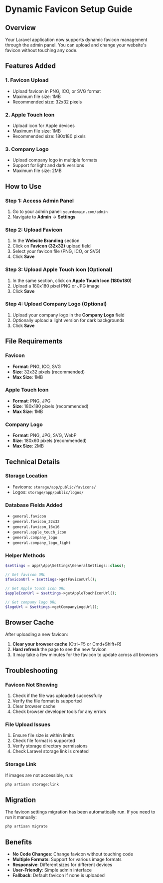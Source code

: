 # Dynamic Favicon Setup Guide

## Overview
Your Laravel application now supports dynamic favicon management through the admin panel. You can upload and change your website's favicon without touching any code.

## Features Added

### 1. **Favicon Upload**
- Upload favicon in PNG, ICO, or SVG format
- Maximum file size: 1MB
- Recommended size: 32x32 pixels

### 2. **Apple Touch Icon**
- Upload icon for Apple devices
- Maximum file size: 1MB
- Recommended size: 180x180 pixels

### 3. **Company Logo**
- Upload company logo in multiple formats
- Support for light and dark versions
- Maximum file size: 2MB

## How to Use

### Step 1: Access Admin Panel
1. Go to your admin panel: `yourdomain.com/admin`
2. Navigate to **Admin** → **Settings**

### Step 2: Upload Favicon
1. In the **Website Branding** section
2. Click on **Favicon (32x32)** upload field
3. Select your favicon file (PNG, ICO, or SVG)
4. Click **Save**

### Step 3: Upload Apple Touch Icon (Optional)
1. In the same section, click on **Apple Touch Icon (180x180)**
2. Upload a 180x180 pixel PNG or JPG image
3. Click **Save**

### Step 4: Upload Company Logo (Optional)
1. Upload your company logo in the **Company Logo** field
2. Optionally upload a light version for dark backgrounds
3. Click **Save**

## File Requirements

### Favicon
- **Format**: PNG, ICO, SVG
- **Size**: 32x32 pixels (recommended)
- **Max Size**: 1MB

### Apple Touch Icon
- **Format**: PNG, JPG
- **Size**: 180x180 pixels (recommended)
- **Max Size**: 1MB

### Company Logo
- **Format**: PNG, JPG, SVG, WebP
- **Size**: 180x60 pixels (recommended)
- **Max Size**: 2MB

## Technical Details

### Storage Location
- Favicons: `storage/app/public/favicons/`
- Logos: `storage/app/public/logos/`

### Database Fields Added
- `general.favicon`
- `general.favicon_32x32`
- `general.favicon_16x16`
- `general.apple_touch_icon`
- `general.company_logo`
- `general.company_logo_light`

### Helper Methods
```php
$settings = app(\App\Settings\GeneralSettings::class);

// Get favicon URL
$faviconUrl = $settings->getFaviconUrl();

// Get Apple touch icon URL
$appleIconUrl = $settings->getAppleTouchIconUrl();

// Get company logo URL
$logoUrl = $settings->getCompanyLogoUrl();
```

## Browser Cache
After uploading a new favicon:
1. **Clear your browser cache** (Ctrl+F5 or Cmd+Shift+R)
2. **Hard refresh** the page to see the new favicon
3. It may take a few minutes for the favicon to update across all browsers

## Troubleshooting

### Favicon Not Showing
1. Check if the file was uploaded successfully
2. Verify the file format is supported
3. Clear browser cache
4. Check browser developer tools for any errors

### File Upload Issues
1. Ensure file size is within limits
2. Check file format is supported
3. Verify storage directory permissions
4. Check Laravel storage link is created

### Storage Link
If images are not accessible, run:
```bash
php artisan storage:link
```

## Migration
The favicon settings migration has been automatically run. If you need to run it manually:
```bash
php artisan migrate
```

## Benefits
- **No Code Changes**: Change favicon without touching code
- **Multiple Formats**: Support for various image formats
- **Responsive**: Different sizes for different devices
- **User-Friendly**: Simple admin interface
- **Fallback**: Default favicon if none is uploaded 